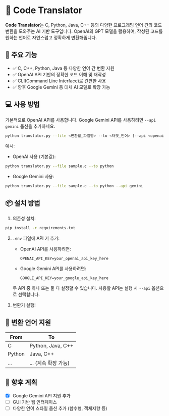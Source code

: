 
# 📄 Code Translator

**Code Translator**는 C, Python, Java, C++ 등의 다양한 프로그래밍 언어 간의 코드 변환을 도와주는 AI 기반 도구입니다. OpenAI의 GPT 모델을 활용하여, 작성된 코드를 원하는 언어로 자연스럽고 정확하게 변환해줍니다.

## 🚀 주요 기능

- ✅ C, C++, Python, Java 등 다양한 언어 간 변환 지원  
- ✅ OpenAI API 기반의 정확한 코드 이해 및 재작성  
- ✅ CLI(Command Line Interface)로 간편한 사용  
- ✅ 향후 Google Gemini 등 대체 AI 모델로 확장 가능

## 💻 사용 방법

기본적으로 OpenAI API를 사용합니다. Google Gemini API를 사용하려면 `--api gemini` 옵션을 추가하세요.

```bash
python translator.py --file <변환할_파일명> --to <타겟_언어> [--api <openai|gemini>]
```

예시:
- OpenAI 사용 (기본값):
```bash
python translator.py --file sample.c --to python
```
- Google Gemini 사용:
```bash
python translator.py --file sample.c --to python --api gemini
```

## 📦 설치 방법

1. 의존성 설치:
```bash
pip install -r requirements.txt
```

2. `.env` 파일에 API 키 추가:
   - OpenAI API를 사용하려면:
     ```
     OPENAI_API_KEY=your_openai_api_key_here
     ```
   - Google Gemini API를 사용하려면:
     ```
     GOOGLE_API_KEY=your_google_api_key_here
     ```
   두 API 중 하나 또는 둘 다 설정할 수 있습니다. 사용할 API는 실행 시 `--api` 옵션으로 선택합니다.

3. 변환기 실행!

## 🧠 변환 언어 지원

| From | To |
|------|----|
| C    | Python, Java, C++ |
| Python | Java, C++ |
| ...  | ... (계속 확장 가능) |

## 🔧 향후 계획

- [x] Google Gemini API 지원 추가  
- [ ] GUI 기반 웹 인터페이스  
- [ ] 다양한 언어 스타일 옵션 추가 (함수형, 객체지향 등)
